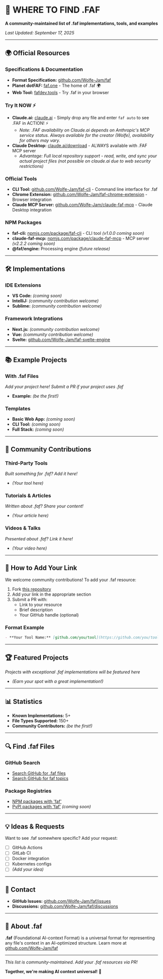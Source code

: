 # 📍 WHERE TO FIND .FAF

**A community-maintained list of .faf implementations, tools, and examples**

*Last Updated: September 17, 2025*

---

## 🌍 Official Resources

### Specifications & Documentation
- **Format Specification:** [github.com/Wolfe-Jam/faf](https://github.com/Wolfe-Jam/faf)
- **Planet dotFAF:** [faf.one](https://faf.one) - The home of .faf 🌍
- **Web Tool:** [fafdev.tools](https://fafdev.tools) - Try .faf in your browser

### Try It NOW ⚡️
- **Claude.ai:** [claude.ai](https://claude.ai) - Simply drop any file and enter `faf auto` to see .FAF in ACTION! ⚡️
  - *Note: .FAF availability on Claude.ai depends on Anthropic's MCP service status. Always available for the creator (Wolfe), availability for others may vary.*
- **Claude Desktop:** [claude.ai/download](https://claude.ai/download) - ALWAYS available with .FAF MCP server
  - *Advantage: Full local repository support - read, write, and sync your actual project files (not possible on claude.ai due to web security restrictions)*

### Official Tools
- **CLI Tool:** [github.com/Wolfe-Jam/faf-cli](https://github.com/Wolfe-Jam/faf-cli) - Command line interface for .faf
- **Chrome Extension:** [github.com/Wolfe-Jam/faf-chrome-extension](https://github.com/Wolfe-Jam/faf-chrome-extension) - Browser integration
- **Claude MCP Server:** [github.com/Wolfe-Jam/claude-faf-mcp](https://github.com/Wolfe-Jam/claude-faf-mcp) - Claude Desktop integration

### NPM Packages
- **faf-cli:** [npmjs.com/package/faf-cli](https://www.npmjs.com/package/faf-cli) - CLI tool *(v1.0.0 coming soon)*
- **claude-faf-mcp:** [npmjs.com/package/claude-faf-mcp](https://www.npmjs.com/package/claude-faf-mcp) - MCP server *(v2.2.2 coming soon)*
- **@faf/engine:** Processing engine *(future release)*

---

## 🛠️ Implementations

### IDE Extensions
- **VS Code:** *(coming soon)*
- **IntelliJ:** *(community contribution welcome)*
- **Sublime:** *(community contribution welcome)*

### Framework Integrations
- **Next.js:** *(community contribution welcome)*
- **Vue:** *(community contribution welcome)*
- **Svelte:** [github.com/Wolfe-Jam/faf-svelte-engine](https://github.com/Wolfe-Jam/faf-svelte-engine)

---

## 📚 Example Projects

### With .faf Files
*Add your project here! Submit a PR if your project uses .faf*

- **Example:** *(be the first!)*

### Templates
- **Basic Web App:** *(coming soon)*
- **CLI Tool:** *(coming soon)*
- **Full Stack:** *(coming soon)*

---

## 🌟 Community Contributions

### Third-Party Tools
*Built something for .faf? Add it here!*

- *(Your tool here)*

### Tutorials & Articles
*Written about .faf? Share your content!*

- *(Your article here)*

### Videos & Talks
*Presented about .faf? Link it here!*

- *(Your video here)*

---

## 🤝 How to Add Your Link

We welcome community contributions! To add your .faf resource:

1. Fork [this repository](https://github.com/Wolfe-Jam/faf)
2. Add your link in the appropriate section
3. Submit a PR with:
   - Link to your resource
   - Brief description
   - Your GitHub handle (optional)

### Format Example
```markdown
- **Your Tool Name:** [github.com/you/tool](https://github.com/you/tool) - Brief description
```

---

## 🏆 Featured Projects

*Projects with exceptional .faf implementations will be featured here*

- *(Earn your spot with a great implementation!)*

---

## 📊 Statistics

- **Known Implementations:** 5+
- **File Types Supported:** 150+
- **Community Contributors:** *(be the first!)*

---

## 🔍 Find .faf Files

### GitHub Search
- [Search GitHub for .faf files](https://github.com/search?q=extension%3Afaf&type=code)
- [Search GitHub for faf topics](https://github.com/topics/faf)

### Package Registries
- [NPM packages with 'faf'](https://www.npmjs.com/search?q=faf)
- [PyPI packages with 'faf'](https://pypi.org/search/?q=faf) *(coming soon)*

---

## 💡 Ideas & Requests

Want to see .faf somewhere specific? Add your request:

- [ ] GitHub Actions
- [ ] GitLab CI
- [ ] Docker integration
- [ ] Kubernetes configs
- [ ] *(Add your idea)*

---

## 📧 Contact

- **GitHub Issues:** [github.com/Wolfe-Jam/faf/issues](https://github.com/Wolfe-Jam/faf/issues)
- **Discussions:** [github.com/Wolfe-Jam/faf/discussions](https://github.com/Wolfe-Jam/faf/discussions)

---

## 🏁 About .faf

**.faf** (Foundational AI-context Format) is a universal format for representing any file's context in an AI-optimized structure. Learn more at [github.com/Wolfe-Jam/faf](https://github.com/Wolfe-Jam/faf)

---

*This list is community-maintained. Add your .faf resources via PR!*

**Together, we're making AI context universal!** 🚀